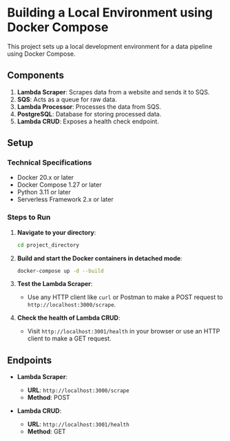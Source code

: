 # Building a Local Environment using Docker Compose


This project sets up a local development environment for a data pipeline using Docker Compose.

## Components

1. **Lambda Scraper**: Scrapes data from a website and sends it to SQS.
2. **SQS**: Acts as a queue for raw data.
3. **Lambda Processor**: Processes the data from SQS.
4. **PostgreSQL**: Database for storing processed data.
5. **Lambda CRUD**: Exposes a health check endpoint.

## Setup

### Technical Specifications

- Docker 20.x or later
- Docker Compose 1.27 or later
- Python 3.11 or later
- Serverless Framework 2.x or later

### Steps to Run

1. **Navigate to your directory**:
    ```sh
    cd project_directory
    ```

2. **Build and start the Docker containers in detached mode**:
    ```sh
    docker-compose up -d --build
    ```

3. **Test the Lambda Scraper**:
    - Use any HTTP client like `curl` or Postman to make a POST request to `http://localhost:3000/scrape`.

4. **Check the health of Lambda CRUD**:
    - Visit `http://localhost:3001/health` in your browser or use an HTTP client to make a GET request.

## Endpoints

- **Lambda Scraper**:
  - **URL**: `http://localhost:3000/scrape`
  - **Method**: POST

- **Lambda CRUD**:
  - **URL**: `http://localhost:3001/health`
  - **Method**: GET